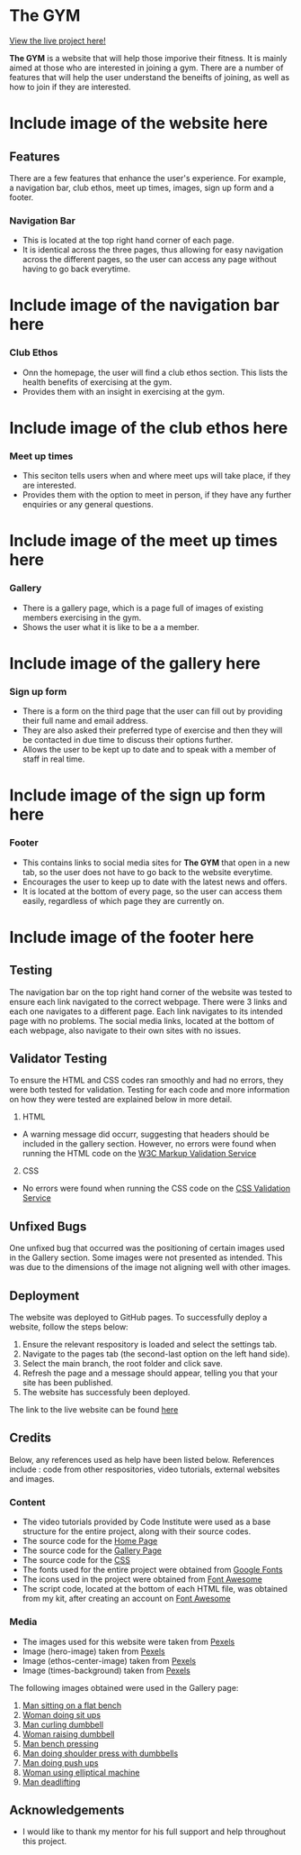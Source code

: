 # The GYM

[View the live project here!](https://mohamed-hagabdalla.github.io/Portfolio-One-New/)

**The GYM** is a website that will help those imporive their fitness. It is mainly aimed at those who are interested in joining a gym. There are a number of features that will help the user understand the beneifts of joining, as well as how to join if they are interested.

# Include image of the website here

## Features

There are a few features that enhance the user's experience. For example, a navigation bar, club ethos, meet up times, images, sign up form and a footer.

### Navigation Bar

- This is located at the top right hand corner of each page.
- It is identical across the three pages, thus allowing for easy navigation across the different pages, so the user can access any page without having to go back everytime.

# Include image of the navigation bar here

### Club Ethos

- Onn the homepage, the user will find a club ethos section. This lists the health benefits of exercising at the gym. 
- Provides them with an insight in exercising at the gym.

# Include image of the club ethos here

### Meet up times

- This seciton tells users when and where meet ups will take place, if they are interested.
- Provides them with the option to meet in person, if they have any further enquiries or any general questions.

# Include image of the meet up times here

### Gallery

- There is a gallery page, which is a page full of images of existing members exercising in the gym.
- Shows the user what it is like to be a a member.

# Include image of the gallery here

### Sign up form

- There is a form on the third page that the user can fill out by providing their full name and email address.
- They are also asked their preferred type of exercise and then they will be contacted in due time to discuss their options further.
- Allows the user to be kept up to date and to speak with a member of staff in real time.

# Include image of the sign up form here

### Footer

- This contains links to social media sites for **The GYM** that open in a new tab, so the user does not have to go back to the website everytime.
- Encourages the user to keep up to date with the latest news and offers.
- It is located at the bottom of every page, so the user can access them easily, regardless of which page they are currently on.

# Include image of the footer here

## Testing

The navigation bar on the top right hand corner of the website was tested to ensure each link navigated to the correct webpage. There were 3 links and each one navigates to a different page. Each link navigates to its intended page with no problems. The social media links, located at the bottom of each webpage, also navigate to their own sites with no issues.

## Validator Testing

To ensure the HTML and CSS codes ran smoothly and had no errors, they were both tested for validation. Testing for each code and more information on how they were tested are explained below in more detail.

1. HTML
-  A warning message did occurr, suggesting that headers should be included in the gallery section. However, no errors were found when running the HTML code on the [W3C Markup Validation Service](https://validator.w3.org/#validate_by_input)

2. CSS
- No errors were found when running the CSS code on the [CSS Validation Service](https://jigsaw.w3.org/css-validator/)

## Unfixed Bugs

One unfixed bug that occurred was the positioning of certain images used in the Gallery section. Some images were not presented as intended. This was due to the dimensions of the image not aligning well with other images.

## Deployment

The website was deployed to GitHub pages. To successfully deploy a website, follow the steps below:

1. Ensure the relevant respository is loaded and select the settings tab.
2. Navigate to the pages tab (the second-last option on the left hand side).
3. Select the main branch, the root folder and click save.
4. Refresh the page and a message should appear, telling you that your site has been published.
5. The website has successfuly been deployed. 

The link to the live website can be found [here](https://mohamed-hagabdalla.github.io/Portfolio-One-New/)


## Credits

Below, any references used as help have been listed below. References include : code from other respositories, video tutorials, external websites and images. 

### Content

- The video tutorials provided by Code Institute were used as a base structure for the entire project, along with their source codes.
- The source code for the [Home Page](https://github.com/Code-Institute-Solutions/love-running-2.0-sourcecode/blob/main/08-responsive-elements/05-responsive-gallery/index.html)
- The source code for the [Gallery Page](https://github.com/Code-Institute-Solutions/love-running-2.0-sourcecode/blob/main/08-responsive-elements/05-responsive-gallery/gallery.html)
- The source code for the [CSS](https://github.com/Code-Institute-Solutions/love-running-2.0-sourcecode/blob/main/08-responsive-elements/05-responsive-gallery/assets/css/style.css)
- The fonts used for the entire project were obtained from [Google Fonts](https://fonts.google.com/)
- The icons used in the project were obtained from [Font Awesome](https://www.fontawesome.com/)
- The script code, located at the bottom of each HTML file, was obtained from my kit, after creating an account on [Font Awesome](https://fontawesome.com/kits/749939eb6c/use)

### Media 

- The images used for this website were taken from [Pexels](https://www.pexels.com/)
- Image (hero-image) taken from [Pexels](https://www.pexels.com/photo/man-lifting-barbel-17840/)
- Image (ethos-center-image) taken from [Pexels](https://www.pexels.com/photo/man-holding-barbell-1431282/)
- Image (times-background) taken from [Pexels](https://www.pexels.com/photo/bridge-over-river-in-city-258117/)

The following images obtained were used in the Gallery page: 

1. [Man sitting on a flat bench](https://www.pexels.com/photo/man-sitting-on-flat-bench-3490348/)
2. [Woman doing sit ups](https://www.pexels.com/photo/woman-doing-sit-ups-3076516/)
3. [Man curling dumbbell](https://www.pexels.com/photo/man-in-white-tank-top-and-grey-shorts-lifting-dumbbell-3838389/)
4. [Woman raising dumbbell ](https://www.pexels.com/photo/photo-of-woman-sitting-and-raising-dumbbells-2475875/)
5. [Man bench pressing](https://www.pexels.com/photo/muscular-sportsman-training-with-heavy-barbell-during-weightlifting-workout-in-modern-gym-3837781/)
6. [Man doing shoulder press with dumbbells](https://www.pexels.com/photo/man-exercising-at-a-gym-4164759/)
7. [Man doing push ups](https://www.pexels.com/photo/photo-of-man-doing-push-ups-using-yellow-kettlebell-4720269/)
8. [Woman using elliptical machine](https://www.pexels.com/photo/exhausted-young-obese-woman-training-on-elliptical-machine-with-support-of-asian-male-instructor-6551093/)
9. [Man deadlifting](https://www.pexels.com/photo/man-lifting-a-barbell-4720776/)

## Acknowledgements

- I would like to thank my mentor for his full support and help throughout this project.